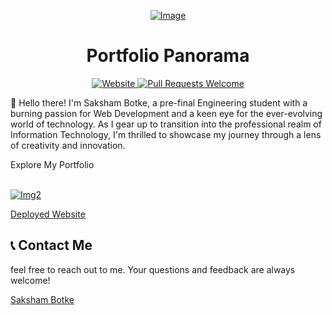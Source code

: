 <p align="center">
  <a href="https://sakshambotke-portfolio.vercel.app/">
    <img alt = "Image" src = "/prototype.png">
  </a>
</p>
<h1 align="center" >Portfolio Panorama</h1>
<p align="center">
  <a href="https://sakshambotke-portfolio.vercel.app/">
    <img alt="Website" src="https://img.shields.io/badge/-website-blue">
  </a>
  <a href="http://makeapullrequest.com">
    <img alt="Pull Requests Welcome" src="https://img.shields.io/badge/PRs-welcome-brightgreen.svg?style=flat">
  </a>
  
</p>

👋 Hello there! I'm Saksham Botke, a pre-final Engineering student with a burning passion for Web Development and a keen eye for the ever-evolving world of technology. As I gear up to transition into the professional realm of Information Technology, I'm thrilled to showcase my journey through a lens of creativity and innovation.

Explore My Portfolio

<br>
<a href="https://sakshambotke-portfolio.vercel.app/"><img alt = "Img2" src ="/ss.png"></a>
<br>

<a href="https://sakshambotke-portfolio.vercel.app/">Deployed Website</a>    


## 📞 Contact Me
feel free to reach out to me. Your questions and feedback are always welcome!
<br>

<a href="https://linktr.ee/sakshambotke"> Saksham Botke </a> <br>





